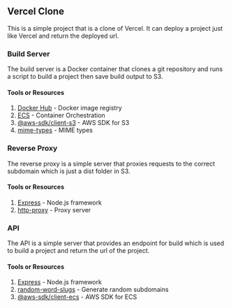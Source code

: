 ## Vercel Clone

This is a simple project that is a clone of Vercel.
It can deploy a project just like Vercel and return the deployed url.

### Build Server

The build server is a Docker container that clones a git repository and runs a script to build a project then save build output to S3.

#### Tools or Resources

1. [Docker Hub](https://hub.docker.com/) - Docker image registry
2. [ECS](https://aws.amazon.com/ecs/) - Container Orchestration
3. [@aws-sdk/client-s3](https://www.npmjs.com/package/@aws-sdk/client-s3) - AWS SDK for S3
4. [mime-types](https://www.npmjs.com/package/mime-types) - MIME types

### Reverse Proxy

The reverse proxy is a simple server that proxies requests to the correct subdomain which is just a dist folder in S3.

#### Tools or Resources

1. [Express](https://expressjs.com/) - Node.js framework
2. [http-proxy](https://www.npmjs.com/package/http-proxy) - Proxy server

### API

The API is a simple server that provides an endpoint for build which is used to build a project and return the url of the project.

#### Tools or Resources

1. [Express](https://expressjs.com/) - Node.js framework
2. [random-word-slugs](https://www.npmjs.com/package/random-word-slugs) - Generate random subdomains
3. [@aws-sdk/client-ecs](https://www.npmjs.com/package/@aws-sdk/client-ecs) - AWS SDK for ECS
